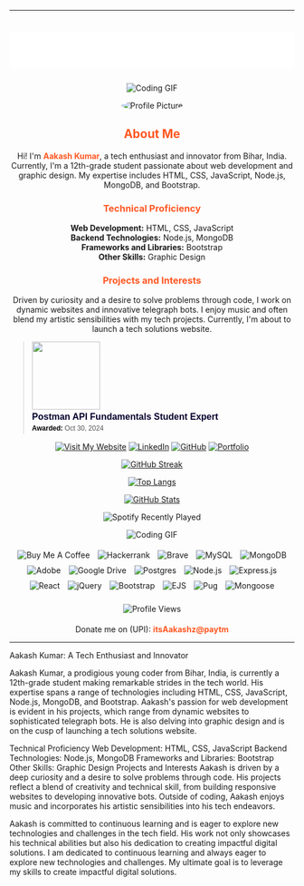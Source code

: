 

---

<h1 align="center">
  <img src="https://raw.githubusercontent.com/itsAakashz/itsAakashz/master/name.svg" alt="Aakash Gupta" />
</h1>

<p align="center">
  <img src="https://user-images.githubusercontent.com/73097560/115834477-dbab4500-a447-11eb-908a-139a6edaec5c.gif" alt="Coding GIF" />
</p>

<p align="center">
  <img src="https://telegra.ph/file/c122eb08ed7b64d6eb248.png" alt="Profile Picture" style="border-radius: 50%; " />
</p>

<h2 align="center"><span style="color: #FF5722;">About Me</span></h2>
<p align="center">
  Hi! I'm <span style="color: #FF5722; font-weight: bold;">Aakash Kumar</span>, a tech enthusiast and innovator from Bihar, India. Currently, I'm a 12th-grade student passionate about web development and graphic design. My expertise includes HTML, CSS, JavaScript, Node.js, MongoDB, and Bootstrap.
</p>

<h3 align="center"><span style="color: #FF5722;">Technical Proficiency</span></h3>
<p align="center">
  <strong>Web Development:</strong> HTML, CSS, JavaScript<br>
  <strong>Backend Technologies:</strong> Node.js, MongoDB<br>
  <strong>Frameworks and Libraries:</strong> Bootstrap<br>
  <strong>Other Skills:</strong> Graphic Design
</p>

<h3 align="center"><span style="color: #FF5722;">Projects and Interests</span></h3>
<p align="center">
  Driven by curiosity and a desire to solve problems through code, I work on dynamic websites and innovative telegraph bots. I enjoy music and often blend my artistic sensibilities with my tech projects. Currently, I'm about to launch a tech solutions website.
</p>

<blockquote class="badgr-badge" style="font-family: Helvetica, Roboto, &quot;Segoe UI&quot;, Calibri, sans-serif;"><a href="https://api.badgr.io/public/assertions/O9cidU4CQjiInS5zWPF3LQ?identity__email=gzatrop%40gmail.com"><img width="120px" height="120px" src="https://api.badgr.io/public/assertions/O9cidU4CQjiInS5zWPF3LQ/image"></a><p class="badgr-badge-name" style="hyphens: auto; overflow-wrap: break-word; word-wrap: break-word; margin: 0; font-size: 16px; font-weight: 600; font-style: normal; font-stretch: normal; line-height: 1.25; letter-spacing: normal; text-align: left; color: #05012c;">Postman API Fundamentals Student Expert</p><p class="badgr-badge-date" style="margin: 0; font-size: 12px; font-style: normal; font-stretch: normal; line-height: 1.67; letter-spacing: normal; text-align: left; color: #555555;"><strong style="font-size: 12px; font-weight: bold; font-style: normal; font-stretch: normal; line-height: 1.67; letter-spacing: normal; text-align: left; color: #000;">Awarded: </strong>Oct 30, 2024</p><script async="async" src="https://badgr.com/assets/widgets.bundle.js"></script></blockquote>

<p align="center">
  <a href="https://itsaakashz.github.io/" target="_blank"><img src="https://img.shields.io/badge/Visit%20My%20Website-4285F4?style=for-the-badge&logo=google-chrome&logoColor=white" alt="Visit My Website" /></a>
  <a href="https://www.linkedin.com/in/itsaakashz" target="_blank"><img src="https://img.shields.io/badge/LinkedIn-0077B5?style=for-the-badge&logo=linkedin&logoColor=white" alt="LinkedIn" /></a>
  <a href="https://github.com/itsaakashz" target="_blank"><img src="https://img.shields.io/badge/GitHub-181717?style=for-the-badge&logo=github&logoColor=white" alt="GitHub" /></a>
  <a href="https://itsaakashz.github.io/" target="_blank"><img src="https://img.shields.io/badge/Portfolio-FF5722?style=for-the-badge&logo=buffer&logoColor=white" alt="Portfolio" /></a>
</p>

<p align="center">
  <a href="https://github.com/itsaakashz/github-readme-stats" target="_blank"><img src="https://github-readme-streak-stats.herokuapp.com?user=ItsAakashz&theme=chartreuse-dark&hide_border=true" alt="GitHub Streak" /></a>
</p>

<p align="center">
  <a href="https://github.com/itsaakashz/github-readme-stats" target="_blank"><img src="https://github-readme-stats.vercel.app/api/top-langs/?username=itsaakashz&layout=compact&theme=vision-friendly-dark" alt="Top Langs" /></a>
</p>

<p align="center">
  <a href="https://github.com/itsaakashz/github-readme-stats" target="_blank"><img src="https://github-readme-stats.vercel.app/api?username=itsAakashz&show_icons=true&theme=radical" alt="GitHub Stats" /></a>
</p>

<p align="center">
  <img src="https://spotify-recently-played-readme.vercel.app/api?user=31ctmspmtvwuha23yrnaxsxtizfq" alt="Spotify Recently Played" />
</p>

<p align="center">
  <img src="https://user-images.githubusercontent.com/73097560/115834477-dbab4500-a447-11eb-908a-139a6edaec5c.gif" alt="Coding GIF" />
</p>

<p align="center">
  <img src="https://img.shields.io/badge/Buy%20Me%20a%20Coffee-ffdd00?style=for-the-badge&logo=buy-me-a-coffee&logoColor=black" alt="Buy Me A Coffee" style="margin: 5px;" />
  <img src="https://img.shields.io/badge/-Hackerrank-2EC866?style=for-the-badge&logo=HackerRank&logoColor=white" alt="Hackerrank" style="margin: 5px;" />
  <img src="https://img.shields.io/badge/Brave-FB542B?style=for-the-badge&logo=Brave&logoColor=white" alt="Brave" style="margin: 5px;" />
  <img src="https://img.shields.io/badge/mysql-%2300f.svg?style=for-the-badge&logo=mysql&logoColor=white" alt="MySQL" style="margin: 5px;" />
  <img src="https://img.shields.io/badge/MongoDB-%234ea94b.svg?style=for-the-badge&logo=mongodb&logoColor=white" alt="MongoDB" style="margin: 5px;" />
  <img src="https://img.shields.io/badge/adobe-%23FF0000.svg?style=for-the-badge&logo=adobe&logoColor=white" alt="Adobe" style="margin: 5px;" />
  <img src="https://img.shields.io/badge/Google%20Drive-4285F4?style=for-the-badge&logo=googledrive&logoColor=white" alt="Google Drive" style="margin: 5px;" />
  <img src="https://img.shields.io/badge/postgres-%23316192.svg?style=for-the-badge&logo=postgresql&logoColor=white" alt="Postgres" style="margin: 5px;" />
  <img src="https://img.shields.io/badge/Node.js-339933?style=for-the-badge&logo=nodedotjs&logoColor=white" alt="Node.js" style="margin: 5px;" />
  <img src="https://img.shields.io/badge/Express.js-404D59?style=for-the-badge" alt="Express.js" style="margin: 5px;" />
  <img src="https://img.shields.io/badge/React-61DAFB?style=for-the-badge&logo=react&logoColor=black" alt="React" style="margin: 5px;" />
  <img src="https://img.shields.io/badge/jQuery-0769AD?style=for-the-badge&logo=jquery&logoColor=white" alt="jQuery" style="margin: 5px;" />
  <img src="https://img.shields.io/badge/Bootstrap-563D7C?style=for-the-badge&logo=bootstrap&logoColor=white" alt="Bootstrap" style="margin: 5px;" />
  <img src="https://img.shields.io/badge/EJS-8BC34A?style=for-the-badge&logoColor=white" alt="EJS" style="margin: 5px;" />
  <img src="https://img.shields.io/badge/Pug-A86454?style=for-the-badge&logo=pug&logoColor=white" alt="Pug" style="margin: 5px;" />
  <img src="https://img.shields.io/badge/Mongoose-880000?style=for-the-badge&logo=mongoose&logoColor=white" alt="Mongoose" style="margin: 5px;" />
</p>

<p align="center">
  <img src="https://komarev.com/ghpvc/?username=itsaakashz" alt="Profile Views" style="margin: 5px;" />
</p>

<p align="center">
  Donate me on (UPI): <span style="color: #FF5722; font-weight: bold;">itsAakashz@paytm</span>
</p>

---



Aakash Kumar: A Tech Enthusiast and Innovator
<p>
Aakash Kumar, a prodigious young coder from Bihar, India, is currently a 12th-grade student making remarkable strides in the tech world. His expertise spans a range of technologies including HTML, CSS, JavaScript, Node.js, MongoDB, and Bootstrap. Aakash's passion for web development is evident in his projects, which range from dynamic websites to sophisticated telegraph bots. He is also delving into graphic design and is on the cusp of launching a tech solutions website.

Technical Proficiency
Web Development: HTML, CSS, JavaScript
Backend Technologies: Node.js, MongoDB
Frameworks and Libraries: Bootstrap
Other Skills: Graphic Design
Projects and Interests
Aakash is driven by a deep curiosity and a desire to solve problems through code. His projects reflect a blend of creativity and technical skill, from building responsive websites to developing innovative bots. Outside of coding, Aakash enjoys music and incorporates his artistic sensibilities into his tech endeavors.

Aakash is committed to continuous learning and is eager to explore new technologies and challenges in the tech field. His work not only showcases his technical abilities but also his dedication to creating impactful digital solutions.
I am dedicated to continuous learning and always eager to explore new technologies and challenges. My ultimate goal is to leverage my skills to create impactful digital solutions.
</p>
